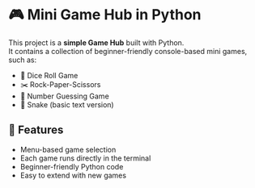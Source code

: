 # 🎮 Mini Game Hub in Python

This project is a **simple Game Hub** built with Python.  
It contains a collection of beginner-friendly console-based mini games, such as:

- 🎲 Dice Roll Game  
- ✂️ Rock-Paper-Scissors  
- 🔢 Number Guessing Game  
- 🐍 Snake (basic text version)  

## 🚀 Features
- Menu-based game selection  
- Each game runs directly in the terminal  
- Beginner-friendly Python code  
- Easy to extend with new games
